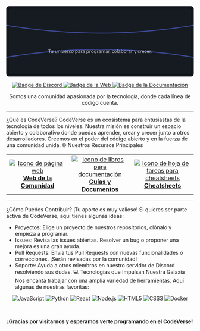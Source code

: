 <div align="center">
<!-- Banner Personalizado SVG -->
<a href="https://codeverseweb.netlify.app/">
<svg fill="none" viewBox="0 0 800 300" xmlns="http://www.w3.org/2000/svg">
<rect width="800" height="300" fill="#0D1117" rx="12"/>
<rect x="10" y="10" width="780" height="280" fill="#161b22" rx="8"/>
<path d="M -10,80 Q 400,150 810,80" stroke="#3D4A98" stroke-width="4" fill="none" />
<path d="M -10,220 Q 400,150 810,220" stroke="#3D4A98" stroke-width="4" fill="none" />
<g>
<text x="50%" y="45%" dominant-baseline="middle" text-anchor="middle" font-family="'Segoe UI', 'Roboto', 'Helvetica', 'Arial', sans-serif" font-size="72" fill="#FFFFFF" font-weight="bold">
</CodeVerse>
</text>
<text x="50%" y="65%" dominant-baseline="middle" text-anchor="middle" font-family="'Segoe UI', 'Roboto', 'Helvetica', 'Arial', sans-serif" font-size="20" fill="#CDCDCD">
Tu universo para programar, colaborar y crecer.
</text>
</g>
</svg>
</a>
<br>
<!-- Badges de Acceso Rápido -->
<p align="center">
<a href="https://discord.gg/jtPDZ4EbXW">
<img src="https://img.shields.io/badge/Únete_a_Discord-3D4A98?style=for-the-badge&logo=discord&logoColor=white" alt="Badge de Discord">
</a>
<a href="https://codeverseweb.netlify.app/">
<img src="https://img.shields.io/badge/Visita_la_Web-3D4A98?style=for-the-badge&logo=firefoxbrowser&logoColor=white" alt="Badge de la Web">
</a>
<a href="https://codeversedocs.netlify.app/">
<img src="https://img.shields.io/badge/Lee_la_Documentación-3D4A98?style=for-the-badge&logo=readme&logoColor=white" alt="Badge de la Documentación">
</a>
</p>
</div>
<p align="center">Somos una comunidad apasionada por la tecnología, donde cada línea de código cuenta.</p>

---

 ¿Qué es CodeVerse?
CodeVerse es un ecosistema para entusiastas de la tecnología de todos los niveles. Nuestra misión es construir un espacio abierto y colaborativo donde puedas aprender, crear y crecer junto a otros desarrolladores. Creemos en el poder del código abierto y en la fuerza de una comunidad unida.
🌐 Nuestros Recursos Principales
<div align="center">
<table >
<tr>
<td align="center" width="33%">
<a href="https://codeverseweb.netlify.app/">
<img src="https://img.icons8.com/color/96/000000/domain.png" alt="Icono de página web"/>
<br>
<strong>Web de la Comunidad</strong>
</a>
</td>
<td align="center" width="33%">
<a href="https://codeversedocs.netlify.app/">
<img src="https://img.icons8.com/color/96/000000/books.png" alt="Icono de libros para documentación"/>
<br>
<strong>Guías y Documentos</strong>
</a>
</td>
<td align="center" width="33%">
<a href="https://codeversecheatsheet.netlify.app/">
<img src="https://img.icons8.com/color/96/000000/task.png" alt="Icono de hoja de tareas para cheatsheets"/>
<br>
<strong>Cheatsheets</strong>
</a>
</td>
</tr>
</table>
</div>

---

 ¿Cómo Puedes Contribuir?
¡Tu aporte es muy valioso! Si quieres ser parte activa de CodeVerse, aquí tienes algunas ideas:
 * Proyectos: Elige un proyecto de nuestros repositorios, clónalo y empieza a programar.
 * Issues: Revisa las issues abiertas. Resolver un bug o proponer una mejora es una gran ayuda.
 * Pull Requests: Envía tus Pull Requests con nuevas funcionalidades o correcciones. ¡Serán revisadas por la comunidad!
 * Soporte: Ayuda a otros miembros en nuestro servidor de Discord resolviendo sus dudas.
💻 Tecnologías que Impulsan Nuestra Galaxia
Nos encanta trabajar con una amplia variedad de herramientas. Aquí algunas de nuestras favoritas:
<p align="center">
<img src="https://img.shields.io/badge/JavaScript-F7DF1E?style=for-the-badge&logo=javascript&logoColor=black" alt="JavaScript">
<img src="https://img.shields.io/badge/Python-3776AB?style=for-the-badge&logo=python&logoColor=white" alt="Python">
<img src="https://img.shields.io/badge/React-20232A?style=for-the-badge&logo=react&logoColor=61DAFB" alt="React">
<img src="https://img.shields.io/badge/Node.js-339933?style=for-the-badge&logo=nodedotjs&logoColor=white" alt="Node.js">
<img src="https://img.shields.io/badge/HTML5-E34F26?style=for-the-badge&logo=html5&logoColor=white" alt="HTML5">
<img src="https://img.shields.io/badge/CSS3-1572B6?style=for-the-badge&logo=css3&logoColor=white" alt="CSS3">
<img src="https://img.shields.io/badge/Docker-2496ED?style=for-the-badge&logo=docker&logoColor=white" alt="Docker">
</p>
<div align="center">
<br>
<p><strong>¡Gracias por visitarnos y esperamos verte programando en el CodeVerse!</strong></p>
</div>
